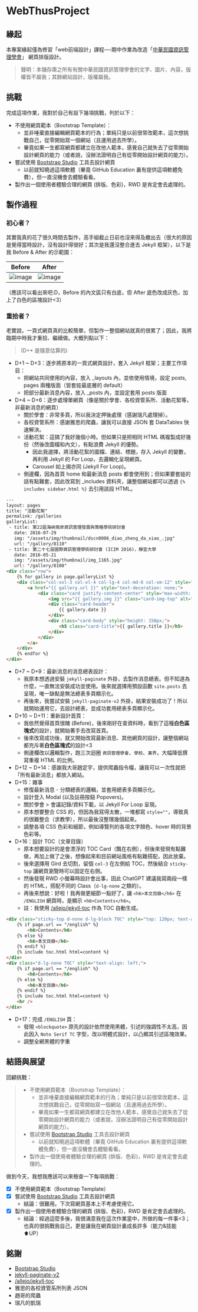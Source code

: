 # WebThusProject

## 緣起
本專案緣起僅為修習「web前端設計」課程──期中作業為改造「[中華民國資訊管理學會](https://www.csim.org.tw/)」 網頁排版設計。

> 聲明：本儲存庫之所有有關中華民國資訊管理學會的文字、圖片、內容，版權皆不屬我；其餘網站設計，版權屬我。

## 挑戰
完成這項作業，我對於自己有設下幾項挑戰，列於以下：

  - 不使用網頁範本（Bootstrap Template）：
    - 並非唾棄直接編輯網頁範本的行為；單純只是以前很常改範本，這次想挑戰自己，從零開始寫一個網站（且運用過去所學）。
    - 畢竟如果一生都寫網頁都建立在改他人範本，感覺自己就失去了從零開始設計網頁的能力（或者說，沒辦法證明自己有從零開始設計網頁的能力）。
  - 嘗試使用 [Bootstrap Studio](https://bootstrapstudio.io/) 工具去設計網頁
    - 以前就知曉過這項軟體（畢竟 GitHub Education 裏有提供這項軟體免費），但一直沒機會去體驗看看。
  - 製作出一個使用者體驗合理的網頁 (排版、色彩)，RWD 是肯定會去處理的。

## 製作過程

### 初心者？
其實我真的花了很久時間去製作，高手組截止日前也沒來得及繳出去（很大的原因是覺得當時設計，沒有設計得很好；其次是我還沒整合進去 Jekyll 框架），以下是我 Before & After 的示範圖：

| Before   | After    | 
| --- | ------- | 
| ![image](https://github.com/chiyi4488/WebThusProject/assets/30853081/0597c01f-2824-4bb2-9c04-0069eda07bd8) | ![image](https://github.com/chiyi4488/WebThusProject/assets/30853081/5e8bf3ea-4c19-4062-a608-ef5170b43230) | 

（應該可以看出來吧:D，Before 的內文區只有白底，但 After 底色改成灰色，加上了白色的區塊設計<3）

### 重拾者？
老實說，一頁式網頁真的比較簡單，但製作一整個網站就真的很累了；因此，我將臨期中時我才重拾、繼續做。大概列點以下：

> (D+* 是隨意估算的)

  - D+1 ~ D+3：逐步將原本的一頁式網頁設計，套入 Jekyll 框架；主要工作項目：
    - 把網站共同使用的內容，放入 _layouts 內，並依使用情境，設定 posts, pages 兩種版面（皆套娃最底層的 default）
    - 把部分最新消息內容，放入 _posts 內，並設定套用 posts 版面
  - D+4 ~ D+6：逐步處理單網頁（像是關於學會、各校資管系所、活動花絮等，非最新消息的網頁）
    -  關於學會：非常多頁，所以我決定押後處理（感謝瑞凡處理掉）。
    -  各校資管系所：感謝雅思的爬蟲，讓我可以直接 JSON 套 DataTables 快速解決。
    -  活動花絮：這搞了我好幾個小時。但如果只是把相同 HTML 碼複製成好幾份（然後改圖檔和內文），有點浪費 Jekyll 的優勢。
        -  因此我選擇，將活動花絮的圖檔、連結、標題，存入 Jekyll 的變數，再利用 Jekyll 的 For Loop，去邏輯化呈現網頁。
        -  Carousel 如上揭亦同 (Jekyll For Loop)。
    -  側邊欄，因為首頁 home 和最新消息 posts 都會使用到；但如果要套娃的話有點難套，因此改寫到 _includes 資料夾，讓整個網站都可以透過 `{% includes sidebar.html %}` 去引用該段 HTML。
```html
---
layout: pages
title: "活動花絮"
permalink: /galleries
galleryList:
 - title: 第22屆海峽兩岸資訊管理發展與策略學術研討會
   date: 2016-07-29
   img: "/assets/img/thumbnail/dscn0006_diao_zheng_da_xiao_.jpg"
   url: "/gallery/8110"
 - title: 第二十七屆國際資訊管理學術研討會 (ICIM 2016)，靜宜大學
   date: 2016-05-21
   img: "/assets/img/thumbnail/img_1165.jpg"
   url: "/gallery/8108"
<div class="row">
    {% for gallery in page.galleryList %}
    <div class="col-xxl-3 col-xl-4 col-lg-4 col-md-6 col-sm-12" style="margin-bottom: 20px;">
        <a href="{{ gallery.url }}" style="text-decoration: none;">
            <div class="card justify-content-center" style="max-width: 50rem;">
                <img src="{{ gallery.img }}" class="card-img-top" alt="{{ gallery.title }}縮圖">
                <div class="card-header">
                    {{ gallery.date }}
                </div>
                <div class="card-body" style="height: 150px;">
                    <h5 class="card-title">{{ gallery.title }}</h5>
                </div>
            </div>
        </a>
    </div>
    {% endfor %}
</div>
```
  - D+7 ~ D+9：最新消息的消息總表設計：
    - 我原本想透過安裝 `jekyll-paginate` 外掛，去製作消息總表。但不知道為什麼，一直無法安裝成功並使用。後來就選擇用預設函數 `site.posts` 去呈現，唯一缺點是無法總表多頁顯示化。
    - 再後來，我嘗試安裝 `jekyll-paginate-v2` 外掛，結果安裝成功了！所以就開始運用它，去設計總表，並成功套用總表多頁顯示化。
  - D+10 ~ D+11：重新設計首頁：
    - 我依然覺得首頁很醜 (Before)，後來剛好在查資料時，看到了這種**白色區塊式**的設計，就開始著手去改寫首頁。
    - 後來改寫成功後，就又開始改寫最新消息、其他網頁的設計，讓整個網站都充斥著**白色區塊式**的設計<3
    - 側邊欄改以邏輯製作，跑三次迴圈 `資訊管理學會`、`學校`、`業界`，大幅降低撰寫重複 HTML 的比例。
  - D+12 ~ D+14：感謝我大哥趙定宇，提供爬蟲指令檔，讓我可以一次性就把「所有最新消息」都放入網站。
  - D+15：雜事
    - 修復最新消息 - 分類總表的邏輯，並套用總表多頁顯示化。
    - 設計登入 Modal (以及註冊按鈕 Popovers)。
    - 關於學會 > 會議記錄/資料下載，以 Jekyll For Loop 呈現。
    - 原本想要整合 CSS 的，但因為我寫得太散，一堆都寫 `style=""`，導致真的很難整合（求教學），所以最後沒整理幾個起來。
    - 調整各項 CSS 色彩和細節，例如導覽列的各項文字顏色、hover 時的背景色彩等。
  - D+16：設計 TOC（文章目錄）
    - 原本想要設計的是會漂浮的 TOC Card（飄在右側），但後來發現有點難做，再加上做了之後，想像起來和目前網站風格有點難搭配，因此放棄。
    - 後來選擇用 Gird 去切割，留個 `col-3` 在左側給 TOC，然後結合 `sticky-top` 讓網頁瀏覽時可以固定在右側。
    - 然後發現 RWD 小螢幕時設計會出事，因此 ChatGPT 建議我寫兩段一樣的 HTML，搭配不同的 Class（`d-lg-none` 之類的）。
    - 再後來想說：好啦！我再做更細節一點好了，讓 `<h6>本文目錄</h6>` 在 `/ENGLISH` 網頁時，是顯示 `<h6>Contents</h6>`。
    - 註：我使用 [/allejo/jekyll-toc](https://github.com/allejo/jekyll-toc) 作為 TOC 自動生成。
```html
<div class="sticky-top d-none d-lg-block TOC" style="top: 120px; text-align: left;">
    {% if page.url == "/english" %}
        <h6>Contents</h6>
    {% else %}
        <h6>本文目錄</h6>
    {% endif %}
    {% include toc.html html=content %}
</div>
<div class="d-lg-none TOC" style="text-align: left;">
    {% if page.url == "/english" %}
        <h6>Contents</h6>
    {% else %}
        <h6>本文目錄</h6>
    {% endif %}
    {% include toc.html html=content %}
    <hr />
</div>
```
  - D+17：完成 `/ENGLISH` 頁：
    - 發現 `<blockquote>` 原先的設計依然使用黑體，引述的強調性不太高，因此因入 `Noto Serif TC` 字型，改以明體式設計，以凸顯其引述區塊效果。
    - 調整全網黑體的字重

## 結語與展望
回顧挑戰：
>  - 不使用網頁範本（Bootstrap Template）：
>    - 並非唾棄直接編輯網頁範本的行為；單純只是以前很常改範本，這次想挑戰自己，從零開始寫一個網站（且運用過去所學）。
>    - 畢竟如果一生都寫網頁都建立在改他人範本，感覺自己就失去了從零開始設計網頁的能力（或者說，沒辦法證明自己有從零開始設計網頁的能力）。
>  - 嘗試使用 [Bootstrap Studio](https://bootstrapstudio.io/) 工具去設計網頁
>    - 以前就知曉過這項軟體（畢竟 GitHub Education 裏有提供這項軟體免費），但一直沒機會去體驗看看。
>  - 製作出一個使用者體驗合理的網頁 (排版、色彩)，RWD 是肯定會去處理的。

做到今天，我想我應該可以來檢查一下每項挑戰：

 - [x] 不使用網頁範本（Bootstrap Template）
 - [x] 嘗試使用 [Bootstrap Studio](https://bootstrapstudio.io/) 工具去設計網頁
      - 結論：很難用。下次寫網頁基本上不考慮使用它。
 - [x] 製作出一個使用者體驗合理的網頁 (排版、色彩)，RWD 是肯定會去處理的。
      - 結論：經過這麼多後，我很滿意我在這次作業當中，所做的每一件事<3；也真的很挑戰我自己，更是讓我在網頁設計裏成長許多（能力&技能 ⬆️UP）
      
## 銘謝
 - [Bootstrap Studio](https://bootstrapstudio.io/)
 - [jekyll-paginate-v2](https://github.com/sverrirs/jekyll-paginate-v2)
 - [/allejo/jekyll-toc](https://github.com/allejo/jekyll-toc)
 - 雅思的各校資管系所列表 JSON
 - 趙哥的爬蟲
 - 瑞凡的凱瑞
